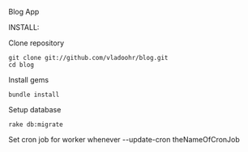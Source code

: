 Blog App

INSTALL:

  Clone repository

    git clone git://github.com/vladoohr/blog.git
    cd blog

  Install gems

    bundle install

  Setup database

    rake db:migrate

  Set cron job for worker
    whenever --update-cron theNameOfCronJob

